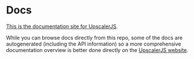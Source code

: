 # Docs

[This is the documentation site for UpscalerJS](https://upscalerjs.com).

While you can browse docs directly from this repo, some of the docs are autogenerated (including the API information) so a more comprehensive documentation overview is better done directly on the [UpscalerJS website](https://upscalerjs.com).
